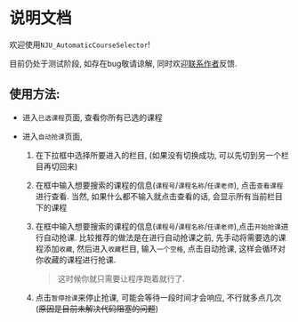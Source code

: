 # 说明文档

欢迎使用`NJU_AutomaticCourseSelector`!

目前仍处于测试阶段, 如存在bug敬请谅解, 同时欢迎[联系作者](mailto:211850009@smail.nju.edu.cn)反馈.

## 使用方法: 

- 进入`已选课程`页面, 查看你所有已选的课程

- 进入`自动抢课`页面, 

  1. 在下拉框中选择所要进入的栏目, (如果没有切换成功, 可以先切到另一个栏目再切回来)

  2. 在框中输入想要搜索的课程的信息(`课程号`/`课程名称`/`任课老师`),  点击`查看课程`进行查看. 当然, 如果什么都不输入就点击查看的话, 会显示所有当前栏目下的课程

  3. 在框中输入想要搜索的课程的信息(`课程号`/`课程名称`/`任课老师`),点击`开始抢课`进行自动抢课. 比较推荐的做法是在进行自动抢课之前, 先手动将需要选的课程添加`收藏`, 然后进入`收藏`栏目, 输入`一个空格`, 点击自动抢课, 这样会循环对你收藏的课程进行抢课.

     > 这时候你就只需要让程序跑着就行了.

  4. 点击`暂停抢课`来停止抢课, 可能会等待一段时间才会响应, 不行就多点几次(~~原因是目前未解决代码阻塞的问题~~)

  

